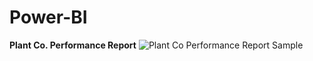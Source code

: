 # Power-BI
**Plant Co. Performance Report**
![Plant Co  Performance Report Sample](https://github.com/dannyjkim37/dannyjkim37/assets/160215128/6b8356d6-5c6b-41b1-b6d9-ce0c7fc65e58)
